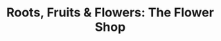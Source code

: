 ---
title: "Roots, Fruits & Flowers: The Flower Shop"
url: /glasgow/roots-fruits-und-flowers-the-flower-shop/
shop: Blumen
---